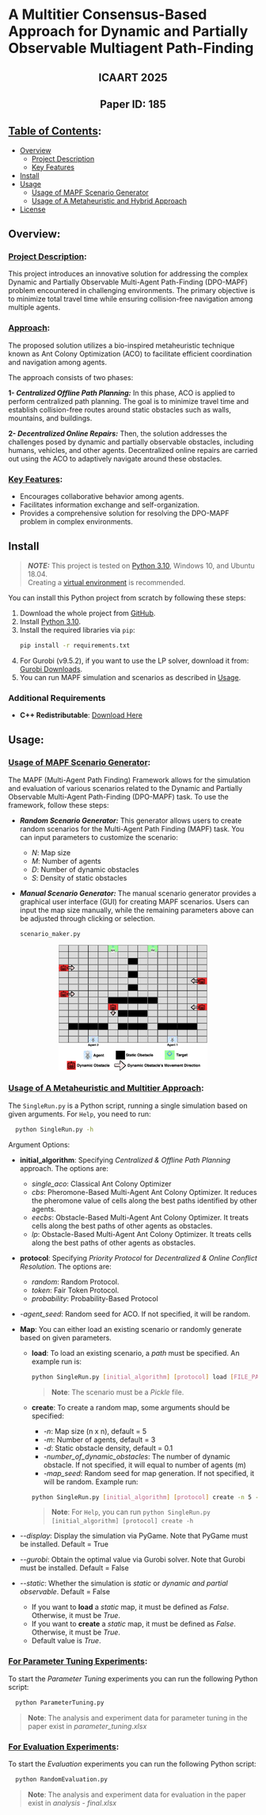 # **A Multitier Consensus-Based Approach for Dynamic and Partially Observable Multiagent Path-Finding**

## <div align="center">ICAART 2025</div>
## <div align="center">Paper ID: 185 </div>

## <u>Table of Contents</u>:
- [Overview](#overview)
  - [Project Description](#Project-Description)
  - [Key Features](#Key-Features)
- [Install](#install)
- [Usage](#usage)
  - [Usage of MAPF Scenario Generator](#command-line)
  - [Usage of A Metaheuristic and Hybrid Approach](#web-based-user-interface)
- [License](#license)

## Overview:


###  <u>Project Description</u>:
This project introduces an innovative solution for addressing the complex Dynamic and Partially Observable Multi-Agent Path-Finding (DPO-MAPF) problem encountered in challenging environments. The primary objective is to minimize total travel time while ensuring collision-free navigation among multiple agents.

###  <u>Approach</u>:
The proposed solution utilizes a bio-inspired metaheuristic technique known as Ant Colony Optimization (ACO) to facilitate efficient coordination and navigation among agents. 

The approach consists of two phases:

**1- _Centralized Offline Path Planning:_** In this phase, ACO is applied to perform centralized path planning. The goal is to minimize travel time and establish collision-free routes around static obstacles such as walls, mountains, and buildings.

**2- _Decentralized Online Repairs:_** Then, the solution addresses the challenges posed by dynamic and partially observable obstacles, including humans, vehicles, and other agents. Decentralized online repairs are carried out using the ACO to adaptively navigate around these obstacles.

### <u>Key Features</u>: 
* Encourages collaborative behavior among agents.
* Facilitates information exchange and self-organization.
* Provides a comprehensive solution for resolving the DPO-MAPF problem in complex environments.


## Install
> **_NOTE:_** This project is tested on [Python 3.10](https://www.python.org/downloads/release/python-31011/), Windows 10, and Ubuntu 18.04.  
> Creating a [virtual environment](https://docs.python.org/3.10/library/venv.html) is recommended.

You can install this Python project from scratch by following these steps:

1. Download the whole project from [GitHub](https://github.com/aniltrue/NegoLog).
2. Install [Python 3.10](https://www.python.org/downloads/release/python-31011/).
3. Install the required libraries via `pip`:
    ```bash
    pip install -r requirements.txt 
    ```
4. For Gurobi (v9.5.2), if you want to use the LP solver, download it from: [Gurobi Downloads](https://www.gurobi.com/downloads/).
5. You can run MAPF simulation and scenarios as described in [Usage](#usage).

### Additional Requirements
- **C++ Redistributable**: [Download Here](https://learn.microsoft.com/en-us/cpp/windows/latest-supported-vc-redist?view=msvc-170)

## Usage:
###  <u>Usage of MAPF Scenario Generator</u>:
The MAPF (Multi-Agent Path Finding) Framework allows for the simulation and evaluation of various scenarios related to the Dynamic and Partially Observable Multi-Agent Path-Finding (DPO-MAPF) task. To use the framework, follow these steps:

* **_Random Scenario Generator:_** This generator allows users to create random scenarios for the Multi-Agent Path Finding (MAPF) task. You can input parameters to customize the scenario:
    *  _N_: Map size
    *  _M_: Number of agents
    *  _D_: Number of dynamic obstacles
    *  _S_: Density of static obstacles
* **_Manual Scenario Generator:_** The manual scenario generator provides a graphical user interface (GUI) for creating MAPF scenarios. Users can input the map size manually, while the remaining parameters above can be adjusted through clicking or selection.
      
  ```bash
  scenario_maker.py 
  ```

<div align="center"> <img src="updated_framework.png" width="300"></div>

###  <u>Usage of A Metaheuristic and Multitier Approach</u>:
The ```SingleRun.py``` is a Python script, running a single simulation based on given arguments. For `Help`, you need to run:
```bash
  python SingleRun.py -h
```

Argument Options:
- **initial_algorithm**: Specifying *Centralized & Offline Path Planning* approach. The options are:
  - *single_aco*: Classical Ant Colony Optimizer
  - *cbs*: Pheromone-Based Multi-Agent Ant Colony Optimizer. It reduces the pheromone value of cells along the best paths identified by other agents.
  - *eecbs*: Obstacle-Based Multi-Agent Ant Colony Optimizer. It treats cells along the best paths of other agents as obstacles.
  - *lp*: Obstacle-Based Multi-Agent Ant Colony Optimizer. It treats cells along the best paths of other agents as obstacles.
- **protocol**: Specifying *Priority Protocol* for *Decentralized & Online Conflict Resolution*. The options are:
  - *random*: Random Protocol.
  - *token*: Fair Token Protocol. 
  - *probability*: Probability-Based Protocol
- *-agent_seed*: Random seed for ACO. If not specified, it will be random.
- **Map**: You can either load an existing scenario or randomly generate based on given parameters.
  - **load**: To load an existing scenario, a *path* must be specified. An example run is:
    ```bash
    python SingleRun.py [initial_algorithm] [protocol] load [FILE_PATH]
    ```
      > **Note**: The scenario must be a *Pickle* file.
  - **create**: To create a random map, some arguments should be specified:
    - *-n*: Map size (n x n), default = 5
    - *-m*: Number of agents, default = 3
    - *-d*: Static obstacle density, default = 0.1
    - *-number_of_dynamic_obstacles*: The number of dynamic obstacle. If not specified, it will equal to number of agents (m)
    - *-map_seed*: Random seed for map generation. If not specified, it will be random.
    Example run:
    ```bash
    python SingleRun.py [initial_algorithm] [protocol] create -n 5 -m 3 -d 0.1
    ```
      
      > **Note**: For ```Help```, you can run ```python SingleRun.py [initial_algorithm] [protocol] create -h```

- *--display*: Display the simulation via PyGame. Note that PyGame must be installed. Default = True
- *--gurobi*: Obtain the optimal value via Gurobi solver. Note that Gurobi must be installed. Default = False
- *--static*: Whether the simulation is *static* or *dynamic and partial observable*. Default = False 
  - If you want to **load** a *static* map, it must be defined as *False*. Otherwise, it must be *True*.
  - If you want to **create** a *static* map, it must be defined as *False*. Otherwise, it must be *True*.
  - Default value is *True*.

###  <u>For Parameter Tuning Experiments</u>:
  To start the *Parameter Tuning* experiments you can run the following Python script:
  ```bash
    python ParameterTuning.py
  ```

  > **Note**: The analysis and experiment data for parameter tuning in the paper exist in *parameter_tuning.xlsx*


###  <u>For Evaluation Experiments</u>:
  To start the *Evaluation* experiments you can run the following Python script:
  ```bash
    python RandomEvaluation.py
  ```

  > **Note**: The analysis and experiment data for evaluation in the paper exist in *analysis - final.xlsx*